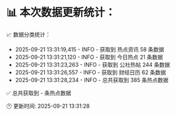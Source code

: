 📊 本次数据更新统计：
==========================

📈 数据分类统计：
- 2025-09-21 13:31:19,415 - INFO - 获取到 热点资讯 58 条数据
- 2025-09-21 13:31:21,120 - INFO - 获取到 今日热点 21 条数据
- 2025-09-21 13:31:23,263 - INFO - 获取到 公社热帖 244 条数据
- 2025-09-21 13:31:26,557 - INFO - 获取到 财经日历 62 条数据
- 2025-09-21 13:31:28,234 - INFO - 总共获取到 385 条热点数据

✅ 总共获取到 - 条热点数据

🕐 更新时间: 2025-09-21 13:31:28
